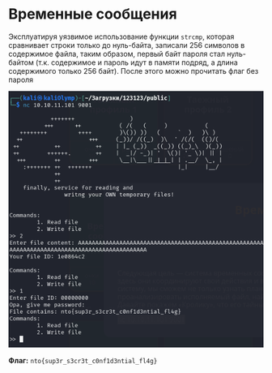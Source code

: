 # Временные сообщения

Эксплуатируя уязвимое использование функции `strcmp`, которая сравнивает строки только до нуль-байта, записали 256 символов в содержимое файла, таким образом, первый байт пароля стал нуль-байтом (т.к. содержимое и пароль идут в памяти подряд, а длина содержимого только 256 байт). После этого можно прочитать флаг без пароля

![pwn](pwn.png)

**Флаг:** `nto{sup3r_s3cr3t_c0nf1d3ntial_fl4g}`